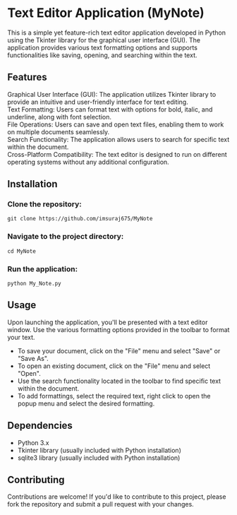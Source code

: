 # Text Editor Application (MyNote)
This is a simple yet feature-rich text editor application developed in Python using the Tkinter library for the graphical user interface (GUI). The application provides various text formatting options and supports functionalities like saving, opening, and searching within the text.

## Features
Graphical User Interface (GUI): The application utilizes Tkinter library to provide an intuitive and user-friendly interface for text editing.<br>
Text Formatting: Users can format text with options for bold, italic, and underline, along with font selection.<br>
File Operations: Users can save and open text files, enabling them to work on multiple documents seamlessly.<br>
Search Functionality: The application allows users to search for specific text within the document.<br>
Cross-Platform Compatibility: The text editor is designed to run on different operating systems without any additional configuration.

## Installation
### Clone the repository:
`git clone https://github.com/imsuraj675/MyNote`

### Navigate to the project directory:
`cd MyNote`

### Run the application:
`python My_Note.py`

## Usage
Upon launching the application, you'll be presented with a text editor window.
Use the various formatting options provided in the toolbar to format your text.
* To save your document, click on the "File" menu and select "Save" or "Save As".
* To open an existing document, click on the "File" menu and select "Open".
* Use the search functionality located in the toolbar to find specific text within the document.
* To add formattings, select the required text, right click to open the popup menu and select the desired formatting.

## Dependencies
* Python 3.x
* Tkinter library (usually included with Python installation)
* sqlite3 library (usually included with Python installation)

## Contributing
Contributions are welcome! If you'd like to contribute to this project, please fork the repository and submit a pull request with your changes.
